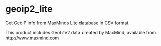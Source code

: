 # geoip2_lite
Get GeoIP info from MaxMinds Lite database in CSV format. 

This product includes GeoLite2 data created by MaxMind, available from
<a href="http://www.maxmind.com">http://www.maxmind.com</a>
